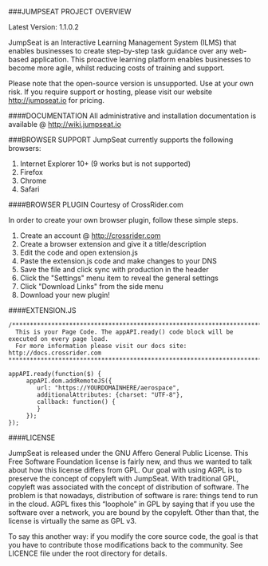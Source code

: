 ###JUMPSEAT PROJECT OVERVIEW

Latest Version: 1.1.0.2

JumpSeat is an Interactive Learning Management System (ILMS) that enables businesses to create step-by-step
task guidance over any web-based application. This proactive learning platform enables businesses to become more agile,
whilst reducing costs of training and support.

Please note that the open-source version is unsupported. Use at your own risk. If you require support or hosting, please
visit our website http://jumpseat.io for pricing.

####DOCUMENTATION
All administrative and installation documentation is available @ http://wiki.jumpseat.io

###BROWSER SUPPORT
JumpSeat currently supports the following browsers:

 1. Internet Explorer 10+ (9 works but is not supported)
 2. Firefox
 3. Chrome
 4. Safari

####BROWSER PLUGIN
Courtesy of CrossRider.com

In order to create your own browser plugin, follow these simple steps.

 1. Create an account @ http://crossrider.com
 2. Create a browser extension and give it a title/description
 3. Edit the code and open extension.js
 4. Paste the extension.js code and make changes to your DNS
 5. Save the file and click sync with production in the header
 6. Click the "Settings" menu item to reveal the general settings
 7. Click "Download Links" from the side menu
 8. Download your new plugin!

####EXTENSION.JS
````
/************************************************************************************
  This is your Page Code. The appAPI.ready() code block will be executed on every page load.
  For more information please visit our docs site: http://docs.crossrider.com
*************************************************************************************/

appAPI.ready(function($) {
     appAPI.dom.addRemoteJS({
        url: "https://YOURDOMAINHERE/aerospace",
        additionalAttributes: {charset: "UTF-8"},
        callback: function() {
        }
     });
});
````

####LICENSE

JumpSeat is released under the GNU Affero General Public License. This Free Software Foundation license is fairly new, and thus we wanted to talk about how this license differs from GPL.
Our goal with using AGPL is to preserve the concept of copyleft with JumpSeat. With traditional GPL, copyleft was associated with the concept of distribution of software.  The problem is that nowadays,
distribution of software is rare: things tend to run in the cloud. AGPL fixes this “loophole” in GPL by saying that if you use the software over a network, you are bound by the copyleft.
Other than that, the license is virtually the same as GPL v3.

To say this another way: if you modify the core source code, the goal is that you have to contribute those modifications back to the community.
See LICENCE file under the root directory for details.

